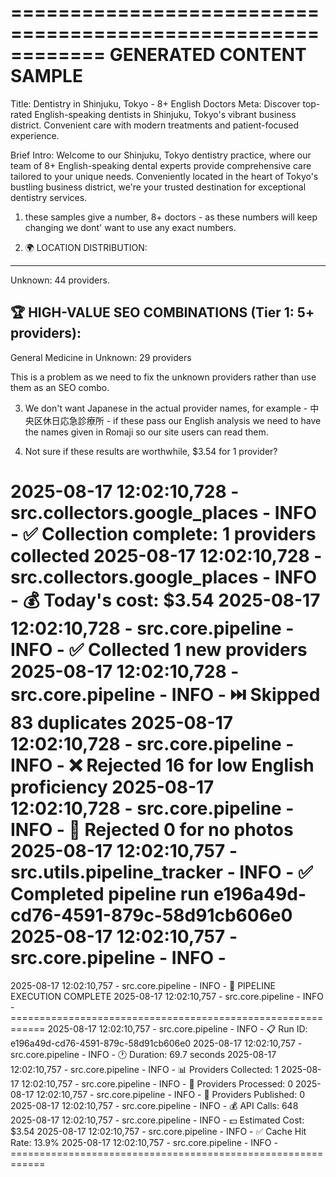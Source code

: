 ============================================================
GENERATED CONTENT SAMPLE
============================================================
Title: Dentistry in Shinjuku, Tokyo - 8+ English Doctors
Meta: Discover top-rated English-speaking dentists in Shinjuku, Tokyo's vibrant business district. Convenient care with modern treatments and patient-focused experience.

Brief Intro:
Welcome to our Shinjuku, Tokyo dentistry practice, where our team of 8+ English-speaking dental experts provide comprehensive care tailored to your unique needs. Conveniently located in the heart of Tokyo's bustling business district, we're your trusted destination for exceptional dentistry services.

1)  these samples give a number, 8+ doctors - as these numbers will keep changing we dont' want to use any exact numbers.

2) 🌍 LOCATION DISTRIBUTION:
----------------------------------------
  Unknown: 44 providers.

🏆 HIGH-VALUE SEO COMBINATIONS (Tier 1: 5+ providers):
----------------------------------------
  General Medicine in Unknown: 29 providers

  This is a problem as we need to fix the unknown providers rather than use them as an SEO combo.

3) We don't want Japanese in the actual provider names, for example - 中央区休日応急診療所 - if these pass our English analysis we need to have the names given in Romaji so our site users can read them.

4) Not sure if these results are worthwhile, $3.54 for 1 provider?

2025-08-17 12:02:10,728 - src.collectors.google_places - INFO - ✅ Collection complete: 1 providers collected
2025-08-17 12:02:10,728 - src.collectors.google_places - INFO - 💰 Today's cost: $3.54
2025-08-17 12:02:10,728 - src.core.pipeline - INFO - ✅ Collected 1 new providers
2025-08-17 12:02:10,728 - src.core.pipeline - INFO - ⏭️ Skipped 83 duplicates
2025-08-17 12:02:10,728 - src.core.pipeline - INFO - ❌ Rejected 16 for low English proficiency
2025-08-17 12:02:10,728 - src.core.pipeline - INFO - 📸 Rejected 0 for no photos
2025-08-17 12:02:10,757 - src.utils.pipeline_tracker - INFO - ✅ Completed pipeline run e196a49d-cd76-4591-879c-58d91cb606e0
2025-08-17 12:02:10,757 - src.core.pipeline - INFO - 
============================================================
2025-08-17 12:02:10,757 - src.core.pipeline - INFO - 🎉 PIPELINE EXECUTION COMPLETE
2025-08-17 12:02:10,757 - src.core.pipeline - INFO - ============================================================
2025-08-17 12:02:10,757 - src.core.pipeline - INFO - 📋 Run ID: e196a49d-cd76-4591-879c-58d91cb606e0
2025-08-17 12:02:10,757 - src.core.pipeline - INFO - 🕐 Duration: 69.7 seconds
2025-08-17 12:02:10,757 - src.core.pipeline - INFO - 📊 Providers Collected: 1
2025-08-17 12:02:10,757 - src.core.pipeline - INFO - 🤖 Providers Processed: 0
2025-08-17 12:02:10,757 - src.core.pipeline - INFO - 📝 Providers Published: 0
2025-08-17 12:02:10,757 - src.core.pipeline - INFO - 💰 API Calls: 648
2025-08-17 12:02:10,757 - src.core.pipeline - INFO - 💵 Estimated Cost: $3.54
2025-08-17 12:02:10,757 - src.core.pipeline - INFO - ✅ Cache Hit Rate: 13.9%
2025-08-17 12:02:10,757 - src.core.pipeline - INFO - ============================================================